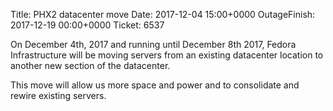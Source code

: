 Title: PHX2 datacenter move
Date: 2017-12-04 15:00+0000
OutageFinish: 2017-12-19 00:00+0000
Ticket: 6537

On December 4th, 2017 and running until December 8th 2017, Fedora
Infrastructure will be moving servers from an existing datacenter
location to another new section of the datacenter.

This move will allow us more space and power and to consolidate and
rewire existing servers.